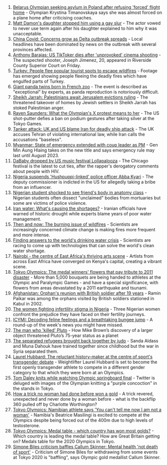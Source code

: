 1. [Belarus Olympian seeking asylum in Poland after refusing 'forced' flight home](https://www.bbc.co.uk/news/world-europe-58052144) - Olympian Krystina Timanovskaya says she was almost forced on a plane home after criticising coaches.
2. [Matt Damon's daughter stopped him using a gay slur](https://www.bbc.co.uk/news/entertainment-arts-58053709) - The actor vowed to never use term again after his daughter explained to him why it was unacceptable.
3. [China Covid: Concerns grow as Delta outbreak spreads](https://www.bbc.co.uk/news/world-asia-china-58052894) - Local headlines have been dominated by news on the outbreak with several provinces affected.
4. [Anthony Barajas: US TikToker dies after 'unprovoked' cinema shooting](https://www.bbc.co.uk/news/newsbeat-58054216) - The suspected shooter, Joseph Jimenez, 20, appeared in Riverside County Superior Court on Friday.
5. [Turkey: People flee popular tourist spots to escape wildfires](https://www.bbc.co.uk/news/world-europe-58051746) - Footage has emerged showing people fleeing the deadly fires which have engulfed parts of Turkey.
6. [Giant panda twins born in French zoo](https://www.bbc.co.uk/news/world-europe-58052139) - The event is described as "exceptional" by experts, as panda reproduction is notoriously difficult.
7. [Sheikh Jarrah: Palestinians await Jerusalem evictions ruling](https://www.bbc.co.uk/news/world-middle-east-58024060) - The threatened takeover of homes by Jewish settlers in Sheikh Jarrah has stoked Palestinian anger.
8. [Raven Saunders: What the Olympian's X protest means to her](https://www.bbc.co.uk/news/world-us-canada-58048727) - The US shot-putter defies a ban on podium gestures after taking silver at the Tokyo Games.
9. [Tanker attack: UK and US blame Iran for deadly ship attack](https://www.bbc.co.uk/news/world-middle-east-58048007) - The UK accuses Tehran of violating international law, while Iran calls the accusations "baseless".
10. [Myanmar: State of emergency extended with coup leader as PM](https://www.bbc.co.uk/news/world-asia-58045792) - Gen Min Aung Hlaing takes on the new title and says emergency rule may last until August 2023.
11. [DaBaby dropped by US music festival Lollapalooza](https://www.bbc.co.uk/news/world-us-canada-58048728) - The Chicago festival is the latest to cut ties, after the rapper's derogatory comments about people with HIV.
12. [Nigeria suspends 'Hushpuppi-linked' police officer Abba Kyari](https://www.bbc.co.uk/news/world-africa-58046942) - The deputy commissioner is indicted in the US for allegedly taking a bribe from an influencer.
13. [Nigerian student shocked to see friend's body in anatomy class](https://www.bbc.co.uk/news/world-africa-57748122) - Nigerian students often dissect "unclaimed" bodies from mortuaries but some are victims of police violence.
14. [Iran water: What's causing the shortages?](https://www.bbc.co.uk/news/58012290) - Iranian officials have warned of historic drought while experts blame years of poor water management.
15. [Then and now: The burning issue of wildfires](https://www.bbc.co.uk/news/science-environment-57946155) - Scientists are increasingly concerned climate change is making fires more frequent and more intense.
16. [Finding answers to the world's drinking water crisis](https://www.bbc.co.uk/news/business-57847654) - Scientists are racing to come up with technologies that can solve the world's clean water shortage.
17. [Nairobi - the centre of East Africa's thriving arts scene](https://www.bbc.co.uk/news/world-africa-57422167) - Artists from across East Africa have converged on Kenya's capital, creating a vibrant scene.
18. [Tokyo Olympics: The medal winners' flowers that pay tribute to 2011 disaster](https://www.bbc.co.uk/sport/olympics/58038026) - More than 5,000 bouquets are being handed to athletes at the Olympic and Paralympic Games - and have a special significance, with flowers from areas devastated by a 2011 earthquake and tsunami.
19. [Afghanistan: Orphan's reunion with British soldier after 19 years](https://www.bbc.co.uk/news/world-asia-58028234) - Ramin Paikar was among the orphans visited by British soldiers stationed in Kabul in 2002.
20. [The women fighting infertility stigma in Nigeria](https://www.bbc.co.uk/news/world-africa-58004523) - Three Nigerian women confront the prejudice they have faced on their fertility journeys.
21. [ICYMI: Decoding feline feelings and a breathtaking bungee jump](https://www.bbc.co.uk/news/uk-58027187) - A round-up of the week's news you might have missed.
22. [The man who 'killed' Pluto](https://www.bbc.co.uk/news/stories-57989204) - How Mike Brown’s discovery of a larger object threatened Pluto’s 75-year status as a planet
23. [The separated refugees brought back together by judo](https://www.bbc.co.uk/news/world-58020945) - Sanda Aldass and Muna Dahouk have trained together since childhood but the war in Syria separated them.
24. [Laurel Hubbard: The reluctant history-maker at the centre of sport's transgender debate](https://www.bbc.co.uk/sport/olympics/57989022) - Weightlifter Laurel Hubbard is set to become the first openly transgender athlete to compete in a different gender category to that which they were born at an Olympics.
25. [Tom Daley knits while watching Olympic springboard final](https://www.bbc.co.uk/news/uk-58047795) - Twitter is deluged with images of the Olympian knitting a "purple concoction" in the stands in Tokyo.
26. [How a trick no woman had done before won a gold](https://www.bbc.co.uk/sport/olympics/58047473) - A trick revered, unexpected and never done by a woman before - what is the backflip 360 pulled off by Charlotte Worthington?
27. [Tokyo Olympics: Namibian athlete says 'You can't tell me now I am not a woman'](https://www.bbc.co.uk/sport/africa/58029941) - Namibia's Beatrice Masilingi is excited to compete at the Olympics despite being forced out of the 400m due to high levels of testosterone.
28. [Tokyo Olympics: Medal table - which country has won most golds?](https://www.bbc.co.uk/sport/olympics/57836709) - Which country is leading the medal table? How are Great Britain getting on? Medals table for the 2020 Olympics in Tokyo.
29. [Simone Biles criticism baffles Callum Skinner: Mental health 'not death of sport'](https://www.bbc.co.uk/sport/olympics/58038535) - Criticism of Simone Biles for withdrawing from some events at Tokyo 2020 is "baffling", says Olympic gold medallist Callum Skinner.
